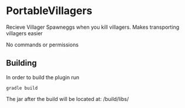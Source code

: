 # PortableVillagers

Recieve Villager Spawneggs when you kill villagers. Makes transporting villagers easier

No commands or permissions

## Building
In order to build the plugin run
```
gradle build
```
The jar after the build will be located at:
/build/libs/
